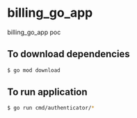 # billing_go_app
billing_go_app poc
## To download dependencies
```bash
$ go mod download
```
## To run application
```bash
$ go run cmd/authenticator/*
```
